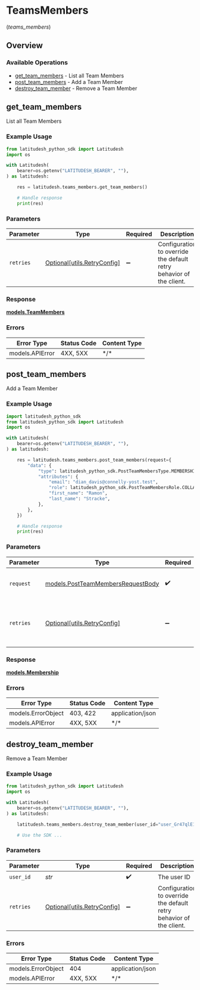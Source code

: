 # TeamsMembers
(*teams_members*)

## Overview

### Available Operations

* [get_team_members](#get_team_members) - List all Team Members
* [post_team_members](#post_team_members) - Add a Team Member
* [destroy_team_member](#destroy_team_member) - Remove a Team Member

## get_team_members

List all Team Members

### Example Usage

```python
from latitudesh_python_sdk import Latitudesh
import os

with Latitudesh(
    bearer=os.getenv("LATITUDESH_BEARER", ""),
) as latitudesh:

    res = latitudesh.teams_members.get_team_members()

    # Handle response
    print(res)

```

### Parameters

| Parameter                                                           | Type                                                                | Required                                                            | Description                                                         |
| ------------------------------------------------------------------- | ------------------------------------------------------------------- | ------------------------------------------------------------------- | ------------------------------------------------------------------- |
| `retries`                                                           | [Optional[utils.RetryConfig]](../../models/utils/retryconfig.md)    | :heavy_minus_sign:                                                  | Configuration to override the default retry behavior of the client. |

### Response

**[models.TeamMembers](../../models/teammembers.md)**

### Errors

| Error Type      | Status Code     | Content Type    |
| --------------- | --------------- | --------------- |
| models.APIError | 4XX, 5XX        | \*/\*           |

## post_team_members

Add a Team Member

### Example Usage

```python
import latitudesh_python_sdk
from latitudesh_python_sdk import Latitudesh
import os

with Latitudesh(
    bearer=os.getenv("LATITUDESH_BEARER", ""),
) as latitudesh:

    res = latitudesh.teams_members.post_team_members(request={
        "data": {
            "type": latitudesh_python_sdk.PostTeamMembersType.MEMBERSHIPS,
            "attributes": {
                "email": "dian_davis@connelly-yost.test",
                "role": latitudesh_python_sdk.PostTeamMembersRole.COLLABORATOR,
                "first_name": "Ramon",
                "last_name": "Stracke",
            },
        },
    })

    # Handle response
    print(res)

```

### Parameters

| Parameter                                                                       | Type                                                                            | Required                                                                        | Description                                                                     |
| ------------------------------------------------------------------------------- | ------------------------------------------------------------------------------- | ------------------------------------------------------------------------------- | ------------------------------------------------------------------------------- |
| `request`                                                                       | [models.PostTeamMembersRequestBody](../../models/postteammembersrequestbody.md) | :heavy_check_mark:                                                              | The request object to use for the request.                                      |
| `retries`                                                                       | [Optional[utils.RetryConfig]](../../models/utils/retryconfig.md)                | :heavy_minus_sign:                                                              | Configuration to override the default retry behavior of the client.             |

### Response

**[models.Membership](../../models/membership.md)**

### Errors

| Error Type         | Status Code        | Content Type       |
| ------------------ | ------------------ | ------------------ |
| models.ErrorObject | 403, 422           | application/json   |
| models.APIError    | 4XX, 5XX           | \*/\*              |

## destroy_team_member

Remove a Team Member

### Example Usage

```python
from latitudesh_python_sdk import Latitudesh
import os

with Latitudesh(
    bearer=os.getenv("LATITUDESH_BEARER", ""),
) as latitudesh:

    latitudesh.teams_members.destroy_team_member(user_id="user_Gr47qlE1DAg0m")

    # Use the SDK ...

```

### Parameters

| Parameter                                                           | Type                                                                | Required                                                            | Description                                                         |
| ------------------------------------------------------------------- | ------------------------------------------------------------------- | ------------------------------------------------------------------- | ------------------------------------------------------------------- |
| `user_id`                                                           | *str*                                                               | :heavy_check_mark:                                                  | The user ID                                                         |
| `retries`                                                           | [Optional[utils.RetryConfig]](../../models/utils/retryconfig.md)    | :heavy_minus_sign:                                                  | Configuration to override the default retry behavior of the client. |

### Errors

| Error Type         | Status Code        | Content Type       |
| ------------------ | ------------------ | ------------------ |
| models.ErrorObject | 404                | application/json   |
| models.APIError    | 4XX, 5XX           | \*/\*              |